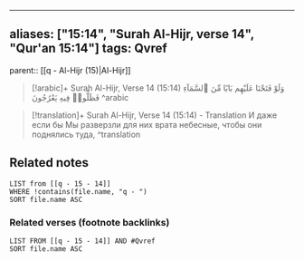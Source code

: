 
---
aliases: ["15:14", "Surah Al-Hijr, verse 14", "Qur'an 15:14"]
tags: Qvref
---

parent:: [[q - Al-Hijr (15)|Al-Hijr]]

> [!arabic]+ Surah Al-Hijr, Verse 14 (15:14)
> <span class="quran-arabic">وَلَوْ فَتَحْنَا عَلَيْهِم بَابًا مِّنَ ٱلسَّمَآءِ فَظَلُّوا۟ فِيهِ يَعْرُجُونَ</span>
^arabic

> [!translation]+ Surah Al-Hijr, Verse 14 (15:14) - Translation
> И даже если бы Мы разверзли для них врата небесные, чтобы они поднялись туда,
^translation



## Related notes
```dataview
LIST from [[q - 15 - 14]]
WHERE !contains(file.name, "q - ")
SORT file.name ASC
```

### Related verses (footnote backlinks)
```dataview
LIST FROM [[q - 15 - 14]] AND #Qvref
SORT file.name ASC
```

